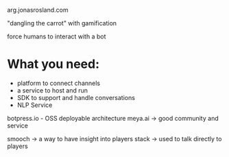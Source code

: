 arg.jonasrosland.com

"dangling the carrot" with gamification

force humans to interact with a bot

# What you need:
* platform to connect channels
* a service to host and run
* SDK to support and handle conversations
* NLP Service

botpress.io - OSS deployable architecture
meya.ai -> good community and service

smooch -> a way to have insight into players
stack -> used to talk directly to players



